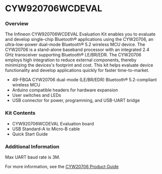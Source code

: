 # CYW920706WCDEVAL

### Overview

The Infineon CYW920706WCDEVAL Evaluation Kit enables you to evaluate and develop single-chip Bluetooth&#174; applications using the CYW20706, an ultra-low-power dual-mode Bluetooth&#174; 5.2 wireless MCU device. The CYW20706 is a stand-alone baseband processor with an integrated 2.4 GHz transceiver supporting Bluetooth&#174; LE/BR/EDR. The CYW20706 employs high integration to reduce external components, thereby minimizing the devices's footprint and cost. This kit helps evaluate device functionality and develop applications quickly for faster time-to-market.

* 49-FBGA CYW20706 dual-mode (LE/BR/EDR) Bluetooth&#174; 5.2-compliant wireless MCU
* Arduino compatible headers for hardware expansion
* User switches and LEDs
* USB connector for power, programming, and USB-UART bridge

### Kit Contents

* CYW920706WCDEVAL Evaluation board
* USB Standard-A to Micro-B cable
* Quick Start Guide

### Additional Information

Max UART baud rate is 3M.

For more information, see the [CYW20706 Product Guide](https://community.cypress.com/docs/DOC-14184)
